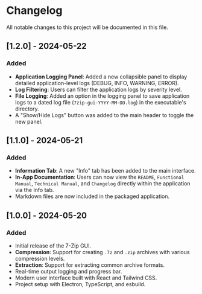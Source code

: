 # Changelog

All notable changes to this project will be documented in this file.

## [1.2.0] - 2024-05-22

### Added
- **Application Logging Panel**: Added a new collapsible panel to display detailed application-level logs (DEBUG, INFO, WARNING, ERROR).
- **Log Filtering**: Users can filter the application logs by severity level.
- **File Logging**: Added an option in the logging panel to save application logs to a dated log file (`7zip-gui-YYYY-MM-DD.log`) in the executable's directory.
- A "Show/Hide Logs" button was added to the main header to toggle the new panel.

## [1.1.0] - 2024-05-21

### Added
- **Information Tab**: A new "Info" tab has been added to the main interface.
- **In-App Documentation**: Users can now view the `README`, `Functional Manual`, `Technical Manual`, and `Changelog` directly within the application via the Info tab.
- Markdown files are now included in the packaged application.

## [1.0.0] - 2024-05-20

### Added
- Initial release of the 7-Zip GUI.
- **Compression**: Support for creating `.7z` and `.zip` archives with various compression levels.
- **Extraction**: Support for extracting common archive formats.
- Real-time output logging and progress bar.
- Modern user interface built with React and Tailwind CSS.
- Project setup with Electron, TypeScript, and esbuild.